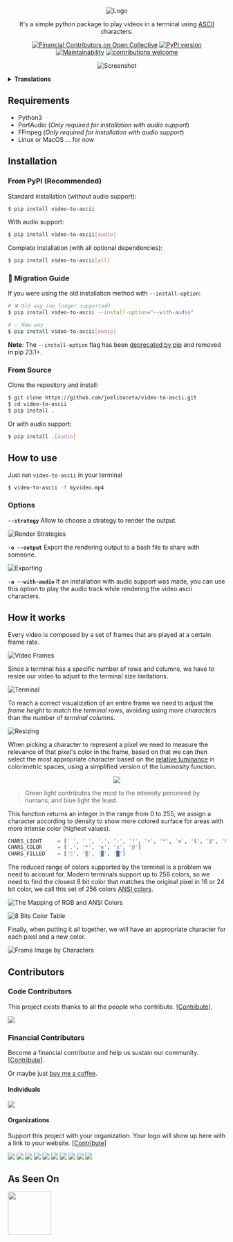 <div align=center>

  ![Logo](./images/logo.svg)

<p>

  It's a simple python package to play videos in a terminal using [ASCII](https://en.wikipedia.org/wiki/ASCII) characters.

  [![Financial Contributors on Open Collective](https://opencollective.com/video-to-ascii/all/badge.svg?label=financial+contributors)](https://opencollective.com/video-to-ascii) [![PyPI version](https://badge.fury.io/py/video-to-ascii.svg)](https://badge.fury.io/py/video-to-ascii)
  [![Maintainability](https://api.codeclimate.com/v1/badges/3108b26a0bcfffd4b4fe/maintainability)](https://codeclimate.com/github/joelibaceta/video-to-ascii/maintainability)
  [![contributions welcome](https://img.shields.io/badge/contributions-welcome-brightgreen.svg?style=flat)](https://github.com/joelibaceta/video-to-ascii)

</p>

![Screenshot](./images/Simpsons.apng)

</div>

<details><summary><b>Translations</b></summary>
<p>

- [🇺🇸 English](./README.md)
- [🇪🇸 Español](./translations/README_es.md)
- [🇹🇼 繁體中文](./translations/README_zh-TW.md)

<p>
</details>

## Requirements

- Python3
- PortAudio (_Only required for installation with audio support_)
- FFmpeg (_Only required for installation with audio support_)
- Linux or MacOS ... for now

## Installation

### From PyPI (Recommended)

Standard installation (without audio support):

```bash
$ pip install video-to-ascii
```

With audio support:

```bash
$ pip install video-to-ascii[audio]
```

Complete installation (with all optional dependencies):

```bash
$ pip install video-to-ascii[all]
```

### 🔄 Migration Guide

If you were using the old installation method with `--install-option`:

```bash
# ❌ Old way (no longer supported)
$ pip install video-to-ascii --install-option="--with-audio"

# ✅ New way  
$ pip install video-to-ascii[audio]
```

**Note**: The `--install-option` flag has been [deprecated by pip](https://pip.pypa.io/en/stable/news/#deprecation-of-install-option-and-global-option) and removed in pip 23.1+.

### From Source

Clone the repository and install:

```bash
$ git clone https://github.com/joelibaceta/video-to-ascii.git
$ cd video-to-ascii
$ pip install .
```

Or with audio support:

```bash
$ pip install .[audio]
```

## How to use

Just run `video-to-ascii` in your terminal

```bash
$ video-to-ascii -f myvideo.mp4
```

### Options

**`--strategy`**
Allow to choose a strategy to render the output.

![Render Strategies](./images/Strategies.png)

**`-o --output`**
Export the rendering output to a bash file to share with someone.

![Exporting](./images/export.png)

**`-a --with-audio`**
If an installation with audio support was made, you can use this option to play the audio track while rendering the video ascii characters.

## How it works

Every video is composed by a set of frames that are played at a certain frame rate.

![Video Frames](./images/imgVideoFrames.png)

Since a terminal has a specific number of rows and columns, we have to resize our video to adjust to the terminal size limitations.

![Terminal](./images/imgTerminal.png)

To reach a correct visualization of an entire frame we need to adjust the _frame height_ to match the _terminal rows_, avoiding using more _characters_ than the number of _terminal columns_.

![Resizing](./images/imgResizing.png)

When picking a character to represent a pixel we need to measure the relevance of that pixel's color in the frame, based on that we can then select the most appropriate character based on the [relative luminance](https://en.wikipedia.org/wiki/Relative_luminance) in colorimetric spaces, using a simplified version of the luminosity function.

<p align="center">
  <img src="./images/Luminosity.svg">
</p>

> Green light contributes the most to the intensity perceived by humans, and blue light the least.

This function returns an integer in the range from 0 to 255, we assign a character according to density to show more colored surface for areas with more intense color (highest values).

```python
CHARS_LIGHT 	= [' ', ' ', '.', ':', '!', '+', '*', 'e', '$', '@', '8']
CHARS_COLOR 	= ['.', '*', 'e', 's', '@']
CHARS_FILLED    = ['░', '▒', '▓', '█']
```

The reduced range of colors supported by the terminal is a problem we need to account for. Modern terminals support up to 256 colors, so we need to find the closest 8 bit color that matches the original pixel in 16 or 24 bit color, we call this set of 256 colors [ANSI colors](https://stackoverflow.com/questions/4842424/list-of-ansi-color-escape-sequences).

![The Mapping of RGB and ANSI Colors](./images/imgPixelSection.png)

![8 Bits Color Table](./images/8-bit_color_table.png)

Finally, when putting it all together, we will have an appropriate character for each pixel and a new color.

![Frame Image by Characters](./images/imgPixelImage.png)

## Contributors

### Code Contributors

This project exists thanks to all the people who contribute. [[Contribute](./CONTRIBUTING.md)].

<a href="https://github.com/joelibaceta/video-to-ascii/graphs/contributors"><img src="https://opencollective.com/video-to-ascii/contributors.svg?width=890&button=false" /></a>

### Financial Contributors

Become a financial contributor and help us sustain our community. [[Contribute](https://opencollective.com/video-to-ascii/contribute/)].

Or maybe just [buy me a coffee](https://ko-fi.com/joelibaceta).

#### Individuals

<a href="https://opencollective.com/video-to-ascii#backers" target="_blank" rel="noopener"><img src="https://opencollective.com/video-to-ascii/individuals.svg?width=890"></a>

#### Organizations

Support this project with your organization. Your logo will show up here with a link to your website. [[Contribute](https://opencollective.com/video-to-ascii/contribute)]

<a href="https://opencollective.com/video-to-ascii/organization/0/website" target="_blank" rel="noopener"><img src="https://opencollective.com/video-to-ascii/organization/0/avatar.svg"></a>
<a href="https://opencollective.com/video-to-ascii/organization/1/website" target="_blank" rel="noopener"><img src="https://opencollective.com/video-to-ascii/organization/1/avatar.svg"></a>
<a href="https://opencollective.com/video-to-ascii/organization/2/website" target="_blank" rel="noopener"><img src="https://opencollective.com/video-to-ascii/organization/2/avatar.svg"></a>
<a href="https://opencollective.com/video-to-ascii/organization/3/website" target="_blank" rel="noopener"><img src="https://opencollective.com/video-to-ascii/organization/3/avatar.svg"></a>
<a href="https://opencollective.com/video-to-ascii/organization/4/website" target="_blank" rel="noopener"><img src="https://opencollective.com/video-to-ascii/organization/4/avatar.svg"></a>
<a href="https://opencollective.com/video-to-ascii/organization/5/website" target="_blank" rel="noopener"><img src="https://opencollective.com/video-to-ascii/organization/5/avatar.svg"></a>
<a href="https://opencollective.com/video-to-ascii/organization/6/website" target="_blank" rel="noopener"><img src="https://opencollective.com/video-to-ascii/organization/6/avatar.svg"></a>
<a href="https://opencollective.com/video-to-ascii/organization/7/website" target="_blank" rel="noopener"><img src="https://opencollective.com/video-to-ascii/organization/7/avatar.svg"></a>
<a href="https://opencollective.com/video-to-ascii/organization/8/website" target="_blank" rel="noopener"><img src="https://opencollective.com/video-to-ascii/organization/8/avatar.svg"></a>
<a href="https://opencollective.com/video-to-ascii/organization/9/website" target="_blank" rel="noopener"><img src="https://opencollective.com/video-to-ascii/organization/9/avatar.svg"></a>

## As Seen On
<a href="https://www.producthunt.com/posts/video-to-ascii" target="_blank" rel="noopener"><img src="https://user-images.githubusercontent.com/864790/124545434-a2e7fe80-ddee-11eb-9d80-f24049524fd9.png" width="100px"></a>
